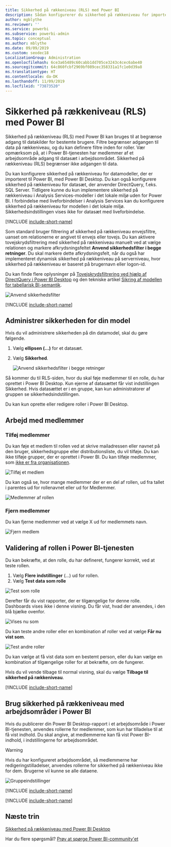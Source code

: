 ```yaml
---
title: Sikkerhed på rækkeniveau (RLS) med Power BI
description: Sådan konfigurerer du sikkerhed på rækkeniveau for importerede datasæt og DirectQuery i Power BI-tjenesten.
author: mgblythe
ms.reviewer: ''
ms.service: powerbi
ms.subservice: powerbi-admin
ms.topic: conceptual
ms.author: mblythe
ms.date: 09/09/2019
ms.custom: seodec18
LocalizationGroup: Administration
ms.openlocfilehash: 6ce3a65489c60cabb1dd705ce3243c4cec6abe40
ms.sourcegitcommit: 64c860fcbf2969bf089cec358331a1fc1e0d39a8
ms.translationtype: HT
ms.contentlocale: da-DK
ms.lasthandoff: 11/09/2019
ms.locfileid: "73873520"
---
```

# <a name="row-level-security-rls-with-power-bi"></a>Sikkerhed på rækkeniveau (RLS) med Power BI

Sikkerhed på rækkeniveau (RLS) med Power BI kan bruges til at begrænse adgang til datakilder for bestemte brugere. Filtre begrænser adgangen til data på rækkeniveau, og du kan definere filtre inden for roller. Vær opmærksom på, at i Power BI-tjenesten har medlemmer af et arbejdsområde adgang til datasæt i arbejdsområdet. Sikkerhed på rækkeniveau (RLS) begrænser ikke adgangen til data.

Du kan konfigurere sikkerhed på rækkeniveau for datamodeller, der er importeret til Power BI, med Power BI Desktop. Du kan også konfigurere sikkerhed på rækkeniveau for datasæt, der anvender DirectQuery, f.eks. SQL Server. Tidligere kunne du kun implementere sikkerhed på rækkeniveau i Analysis Services-modeller i det lokale miljø uden for Power BI. I forbindelse med liveforbindelser i Analysis Services kan du konfigurere sikkerhed på rækkeniveau for modellen i det lokale miljø. Sikkerhedsindstillingen vises ikke for datasæt med liveforbindelse.

[!INCLUDE [include-short-name](./includes/rls-desktop-define-roles.md)]

Som standard bruger filtrering af sikkerhed på rækkeniveau envejsfiltre, uanset om relationerne er angivet til envejs eller tovejs. Du kan aktivere tovejskrydsfiltrering med sikkerhed på rækkeniveau manuelt ved at vælge relationen og markere afkrydsningsfeltet **Anvend sikkerhedsfilter i begge retninger**. Du skal markere dette afkrydsningsfelt, når du også har implementeret dynamisk sikkerhed på rækkeniveau på serverniveau, hvor sikkerhed på rækkeniveau er baseret på brugernavn eller logon-id.

Du kan finde flere oplysninger på [Tovejskrydsfiltrering ved hjælp af DirectQuery i Power BI Desktop](desktop-bidirectional-filtering.md) og den tekniske artikel [Sikring af modellen for tabellarisk BI-semantik](https://download.microsoft.com/download/D/2/0/D20E1C5F-72EA-4505-9F26-FEF9550EFD44/Securing%20the%20Tabular%20BI%20Semantic%20Model.docx).

![Anvend sikkerhedsfilter](media/service-admin-rls/rls-apply-security-filter.png)


[!INCLUDE [include-short-name](./includes/rls-desktop-view-as-roles.md)]

## <a name="manage-security-on-your-model"></a>Administrer sikkerheden for din model

Hvis du vil administrere sikkerheden på din datamodel, skal du gøre følgende.

1. Vælg **ellipsen (…)** for et datasæt.
2. Vælg **Sikkerhed**.
   
   ![Anvend sikkerhedsfilter i begge retninger](media/service-admin-rls/rls-security.png)

Så kommer du til RLS-siden, hvor du skal føje medlemmer til en rolle, du har oprettet i Power BI Desktop. Kun ejerne af datasættet får vist indstillingen Sikkerhed. Hvis datasættet er i en gruppe, kan kun administratorer af gruppen se sikkerhedsindstillingen. 

Du kan kun oprette eller redigere roller i Power BI Desktop.

## <a name="working-with-members"></a>Arbejd med medlemmer

### <a name="add-members"></a>Tilføj medlemmer

Du kan føje et medlem til rollen ved at skrive mailadressen eller navnet på den bruger, sikkerhedsgruppe eller distributionsliste, du vil tilføje. Du kan ikke tilføje grupper, der er oprettet i Power BI. Du kan tilføje medlemmer, som [ikke er fra organisationen](whitepaper-azure-b2b-power-bi.md#data-security-for-external-partners).

![Tilføj et medlem](media/service-admin-rls/rls-add-member.png)

Du kan også se, hvor mange medlemmer der er en del af rollen, ud fra tallet i parentes ud for rollenavnet eller ud for Medlemmer.

![Medlemmer af rollen](media/service-admin-rls/rls-member-count.png)

### <a name="remove-members"></a>Fjern medlemmer

Du kan fjerne medlemmer ved at vælge X ud for medlemmets navn. 

![Fjern medlem](media/service-admin-rls/rls-remove-member.png)

## <a name="validating-the-role-within-the-power-bi-service"></a>Validering af rollen i Power BI-tjenesten

Du kan bekræfte, at den rolle, du har defineret, fungerer korrekt, ved at teste rollen. 

1. Vælg **Flere indstillinger** (...) ud for rollen.
2. Vælg **Test data som rolle**

![Test som rolle](media/service-admin-rls/rls-test-role.png)

Derefter får du vist rapporter, der er tilgængelige for denne rolle. Dashboards vises ikke i denne visning. Du får vist, hvad der anvendes, i den blå bjælke ovenfor.

![Vises nu som <rolle>](media/service-admin-rls/rls-test-role2.png)

Du kan teste andre roller eller en kombination af roller ved at vælge **Får nu vist som**.

![Test andre roller](media/service-admin-rls/rls-test-role3.png)

Du kan vælge at få vist data som en bestemt person, eller du kan vælge en kombination af tilgængelige roller for at bekræfte, om de fungerer. 

Hvis du vil vende tilbage til normal visning, skal du vælge **Tilbage til sikkerhed på rækkeniveau**.

[!INCLUDE [include-short-name](./includes/rls-usernames.md)]

## <a name="using-rls-with-workspaces-in-power-bi"></a>Brug sikkerhed på rækkeniveau med arbejdsområder i Power BI

Hvis du publicerer din Power BI Desktop-rapport i et arbejdsområde i Power BI-tjenesten, anvendes rollerne for medlemmer, som kun har tilladelse til at få vist indhold. Du skal angive, at medlemmerne kan få vist Power BI-indhold, i indstillingerne for arbejdsområdet.

> [!WARNING]
> Hvis du har konfigureret arbejdsområdet, så medlemmerne har redigeringstilladelser, anvendes rollerne for sikkerhed på rækkeniveau ikke for dem. Brugerne vil kunne se alle dataene.

![Gruppeindstillinger](media/service-admin-rls/rls-group-settings.png)

[!INCLUDE [include-short-name](./includes/rls-limitations.md)]

[!INCLUDE [include-short-name](./includes/rls-faq.md)]

## <a name="next-steps"></a>Næste trin
[Sikkerhed på rækkeniveau med Power BI Desktop](desktop-rls.md)  

Har du flere spørgsmål? [Prøv at spørge Power BI-community'et](https://community.powerbi.com/)

